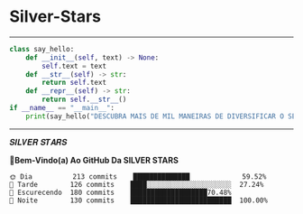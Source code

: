 # Silver-Stars
---
```python
class say_hello:
    def __init__(self, text) -> None:
        self.text = text
    def __str__(self) -> str:
        return self.text
    def __repr__(self) -> str:
        return self.__str__()
if __name__ == "__main__":
    print(say_hello("DESCUBRA MAIS DE MIL MANEIRAS DE DIVERSIFICAR O SEU NEGOCIO!"))
```
---
𝑺𝑰𝑳𝑽𝑬𝑹 𝑺𝑻𝑨𝑹𝑺

**📜Bem-Vindo(a) Ao GitHub Da SILVER STARS** 

```text
🌞 Dia          213 commits    ██████████████             59.52% 
🌆 Tarde        126 commits    ████░░░░░░░░░░░░░░░░░░░░░  27.24% 
🌃 Escurecendo  180 commits    ███████████████████70.48% 
🌙 Noite        130 commits    █████████████████████████  100.00%
```
